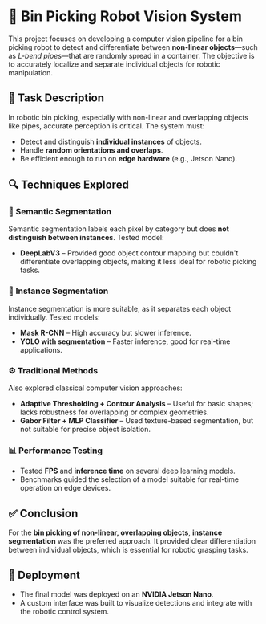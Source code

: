 # 🦾 Bin Picking Robot Vision System

This project focuses on developing a computer vision pipeline for a bin picking robot to detect and differentiate between **non-linear objects**—such as *L-bend pipes*—that are randomly spread in a container. The objective is to accurately localize and separate individual objects for robotic manipulation.

## 🧠 Task Description

In robotic bin picking, especially with non-linear and overlapping objects like pipes, accurate perception is critical. The system must:

- Detect and distinguish **individual instances** of objects.
- Handle **random orientations and overlaps**.
- Be efficient enough to run on **edge hardware** (e.g., Jetson Nano).

## 🔍 Techniques Explored

### 📌 Semantic Segmentation

Semantic segmentation labels each pixel by category but does **not distinguish between instances**. Tested model:

- **DeepLabV3** – Provided good object contour mapping but couldn't differentiate overlapping objects, making it less ideal for robotic picking tasks.

### 📌 Instance Segmentation

Instance segmentation is more suitable, as it separates each object individually. Tested models:

- **Mask R-CNN** – High accuracy but slower inference.
- **YOLO with segmentation** – Faster inference, good for real-time applications.

### ⚙️ Traditional Methods

Also explored classical computer vision approaches:

- **Adaptive Thresholding + Contour Analysis** – Useful for basic shapes; lacks robustness for overlapping or complex geometries.
- **Gabor Filter + MLP Classifier** – Used texture-based segmentation, but not suitable for precise object isolation.

### 📊 Performance Testing

- Tested **FPS** and **inference time** on several deep learning models.
- Benchmarks guided the selection of a model suitable for real-time operation on edge devices.

## ✅ Conclusion

For the **bin picking of non-linear, overlapping objects**, **instance segmentation** was the preferred approach. It provided clear differentiation between individual objects, which is essential for robotic grasping tasks.

## 🚀 Deployment

- The final model was deployed on an **NVIDIA Jetson Nano**.
- A custom interface was built to visualize detections and integrate with the robotic control system.

